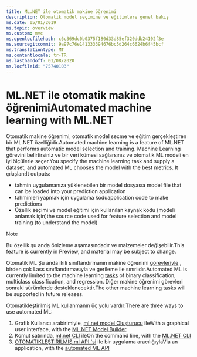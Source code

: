 ```yaml
---
title: ML.NET ile otomatik makine öğrenimi
description: Otomatik model seçimine ve eğitimlere genel bakış
ms.date: 05/01/2019
ms.topic: overview
ms.custom: mvc
ms.openlocfilehash: c6c369dc0b0375f180d33d85ef320ddb24102f3e
ms.sourcegitcommit: 9a97c76e141333394676bc5d264c6624b6f45bcf
ms.translationtype: MT
ms.contentlocale: tr-TR
ms.lasthandoff: 01/08/2020
ms.locfileid: "75740103"
---
```

# <a name="automated-machine-learning-with-mlnet"></a><span data-ttu-id="e1cdb-103">ML.NET ile otomatik makine öğrenimi</span><span class="sxs-lookup"><span data-stu-id="e1cdb-103">Automated machine learning with ML.NET</span></span>

<span data-ttu-id="e1cdb-104">Otomatik makine öğrenimi, otomatik model seçme ve eğitim gerçekleştiren bir ML.NET özelliğidir.</span><span class="sxs-lookup"><span data-stu-id="e1cdb-104">Automated machine learning is a feature of ML.NET that performs automatic model selection and training.</span></span> <span data-ttu-id="e1cdb-105">Machine Learning görevini belirtirsiniz ve bir veri kümesi sağlarsınız ve otomatik ML modeli en iyi ölçülerle seçer.</span><span class="sxs-lookup"><span data-stu-id="e1cdb-105">You specify the machine learning task and supply a dataset, and automated ML chooses the model with the best metrics.</span></span> <span data-ttu-id="e1cdb-106">It çıkışları:</span><span class="sxs-lookup"><span data-stu-id="e1cdb-106">It outputs:</span></span>

- <span data-ttu-id="e1cdb-107">tahmin uygulamanıza yüklenebilen bir model dosyası</span><span class="sxs-lookup"><span data-stu-id="e1cdb-107">a model file that can be loaded into your prediction application</span></span>
- <span data-ttu-id="e1cdb-108">tahminleri yapmak için uygulama kodu</span><span class="sxs-lookup"><span data-stu-id="e1cdb-108">application code to make predictions</span></span>
- <span data-ttu-id="e1cdb-109">Özellik seçimi ve model eğitimi için kullanılan kaynak kodu (modeli anlamak için)</span><span class="sxs-lookup"><span data-stu-id="e1cdb-109">the source code used for feature selection and model training (to understand the model)</span></span>

> [!NOTE]
> <span data-ttu-id="e1cdb-110">Bu özellik şu anda önizleme aşamasındadır ve malzemeler değişebilir.</span><span class="sxs-lookup"><span data-stu-id="e1cdb-110">This feature is currently in Preview, and material may be subject to change.</span></span>

<span data-ttu-id="e1cdb-111">Otomatik ML Şu anda ikili sınıflandırmanın makine öğrenimi [görevleriyle](resources/tasks.md) , birden çok Lass sınıflandırmasıyla ve gerileme ile sınırlıdır.</span><span class="sxs-lookup"><span data-stu-id="e1cdb-111">Automated ML is currently limited to the machine learning [tasks](resources/tasks.md) of binary classification, multiclass classification, and regression.</span></span> <span data-ttu-id="e1cdb-112">Diğer makine öğrenimi görevleri sonraki sürümlerde desteklenecektir.</span><span class="sxs-lookup"><span data-stu-id="e1cdb-112">The other machine learning tasks will be supported in future releases.</span></span>

<span data-ttu-id="e1cdb-113">Otomatikleştirilmiş ML kullanmanın üç yolu vardır:</span><span class="sxs-lookup"><span data-stu-id="e1cdb-113">There are three ways to use automated ML:</span></span>

1. <span data-ttu-id="e1cdb-114">Grafik Kullanıcı arabirimiyle, [ml.net model Oluşturucu](automate-training-with-model-builder.md) ile</span><span class="sxs-lookup"><span data-stu-id="e1cdb-114">With a graphical user interface, with the [ML.NET Model Builder](automate-training-with-model-builder.md)</span></span>
1. <span data-ttu-id="e1cdb-115">Komut satırında, [ml.net CLI](automate-training-with-cli.md) ile</span><span class="sxs-lookup"><span data-stu-id="e1cdb-115">On the command line, with the [ML.NET CLI](automate-training-with-cli.md)</span></span>
1. <span data-ttu-id="e1cdb-116">[OTOMATIKLEŞTIRILMIŞ ml API 'si](how-to-guides/how-to-use-the-automl-api.md) ile bir uygulama aracılığıyla</span><span class="sxs-lookup"><span data-stu-id="e1cdb-116">Via an application, with the [automated ML API](how-to-guides/how-to-use-the-automl-api.md)</span></span>
